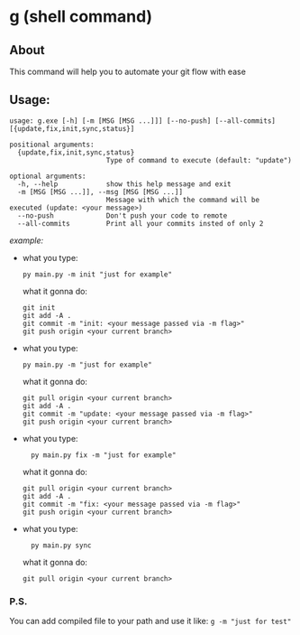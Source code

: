 # g (shell command)

## About

This command will help you to automate your git flow with ease

## Usage:

```
usage: g.exe [-h] [-m [MSG [MSG ...]]] [--no-push] [--all-commits] [{update,fix,init,sync,status}]

positional arguments:
  {update,fix,init,sync,status}
                        Type of command to execute (default: "update")

optional arguments:
  -h, --help            show this help message and exit
  -m [MSG [MSG ...]], --msg [MSG [MSG ...]]
                        Message with which the command will be executed (update: <your message>)
  --no-push             Don't push your code to remote
  --all-commits         Print all your commits insted of only 2
```

_example:_

- what you type:

  ```
  py main.py -m init "just for example"
  ```

  what it gonna do:

  ```
  git init
  git add -A .
  git commit -m "init: <your message passed via -m flag>"
  git push origin <your current branch>
  ```

- what you type:

  ```
  py main.py -m "just for example"
  ```

  what it gonna do:

  ```
  git pull origin <your current branch>
  git add -A .
  git commit -m "update: <your message passed via -m flag>"
  git push origin <your current branch>
  ```

- what you type:

  ```
    py main.py fix -m "just for example"
  ```

  what it gonna do:

  ```
  git pull origin <your current branch>
  git add -A .
  git commit -m "fix: <your message passed via -m flag>"
  git push origin <your current branch>
  ```

- what you type:

  ```
    py main.py sync
  ```

  what it gonna do:

  ```
  git pull origin <your current branch>
  ```

### P.S.

You can add compiled file to your path and use it like: `g -m "just for test"`

